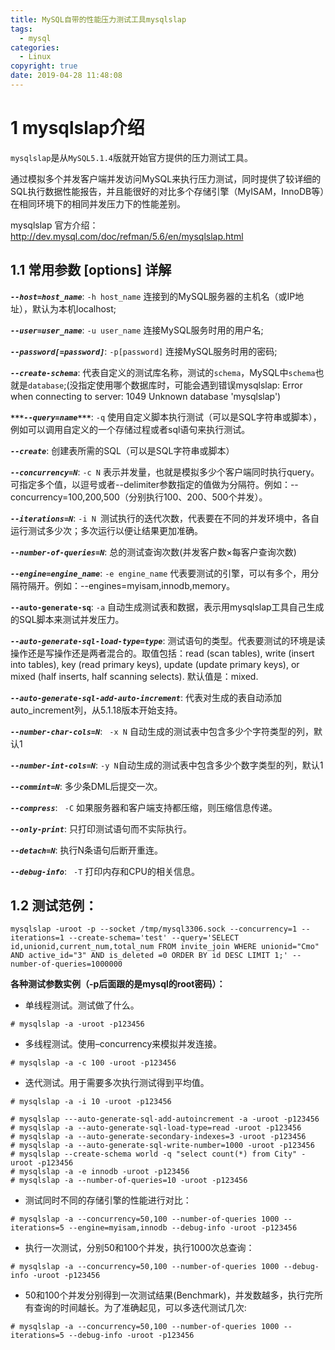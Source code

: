 ```yaml
---
title: MySQL自带的性能压力测试工具mysqlslap
tags:
  - mysql
categories:
  - Linux
copyright: true
date: 2019-04-28 11:48:08
---
```

 # 1 mysqlslap介绍
 <!--more-->
 `mysqlslap`是从`MySQL5.1.4`版就开始官方提供的压力测试工具。

通过模拟多个并发客户端并发访问MySQL来执行压力测试，同时提供了较详细的SQL执行数据性能报告，并且能很好的对比多个存储引擎（MyISAM，InnoDB等）在相同环境下的相同并发压力下的性能差别。

mysqlslap 官方介绍：http://dev.mysql.com/doc/refman/5.6/en/mysqlslap.html

## 1.1 常用参数 [options] 详解

***`--host=host_name`***:    `-h host_name` 连接到的MySQL服务器的主机名（或IP地址），默认为本机localhost;

***`--user=user_name`***:    `-u user_name` 连接MySQL服务时用的用户名;

***`--password[=password]`***:  `-p[password]` 连接MySQL服务时用的密码;

***`--create-schema`***:    代表自定义的测试库名称，测试的`schema`，MySQL中`schema`也就是`database`;(没指定使用哪个数据库时，可能会遇到错误mysqlslap: Error when connecting to server: 1049 Unknown database 'mysqlslap')

***`***--query=name***`***:  `-q` 使用自定义脚本执行测试（可以是SQL字符串或脚本），例如可以调用自定义的一个存储过程或者sql语句来执行测试。

***`--create`***:    创建表所需的SQL（可以是SQL字符串或脚本）

***`--concurrency=N`***:  `-c N` 表示并发量，也就是模拟多少个客户端同时执行query。可指定多个值，以逗号或者--delimiter参数指定的值做为分隔符。例如：--concurrency=100,200,500（分别执行100、200、500个并发）。

***`--iterations=N`***:   `-i N `测试执行的迭代次数，代表要在不同的并发环境中，各自运行测试多少次；多次运行以便让结果更加准确。

***`--number-of-queries=N`***:   总的测试查询次数(并发客户数×每客户查询次数)

***`--engine=engine_name`***:  `-e engine_name` 代表要测试的引擎，可以有多个，用分隔符隔开。例如：--engines=myisam,innodb,memory。

**`--auto-generate-sq`**:  `-a` 自动生成测试表和数据，表示用mysqlslap工具自己生成的SQL脚本来测试并发压力。

***`--auto-generate-sql-load-type=type`***:   测试语句的类型。代表要测试的环境是读操作还是写操作还是两者混合的。取值包括：read (scan tables), write (insert into tables), key (read primary keys), update (update primary keys), or mixed (half inserts, half scanning selects). 默认值是：mixed.

***`--auto-generate-sql-add-auto-increment`***:   代表对生成的表自动添加auto_increment列，从5.1.18版本开始支持。

***`--number-char-cols=N`***:  ` -x N` 自动生成的测试表中包含多少个字符类型的列，默认1

***`--number-int-cols=N`***:  ` -y N `自动生成的测试表中包含多少个数字类型的列，默认1

***`--commint=N`***:   多少条DML后提交一次。

***`--compress`***:  ` -C` 如果服务器和客户端支持都压缩，则压缩信息传递。

***`--only-print`***:   只打印测试语句而不实际执行。

***`--detach=N`***:   执行N条语句后断开重连。

***`--debug-info`***:  ` -T` 打印内存和CPU的相关信息。

## 1.2 测试范例：

``` dos
mysqlslap -uroot -p --socket /tmp/mysql3306.sock --concurrency=1 --iterations=1 --create-schema='test' --query='SELECT id,unionid,current_num,total_num FROM invite_join WHERE unionid="Cmo" AND active_id="3" AND is_deleted =0 ORDER BY id DESC LIMIT 1;' --number-of-queries=1000000
```

**各种测试参数实例（-p后面跟的是mysql的root密码）：**

 - 单线程测试。测试做了什么。

``` dos
# mysqlslap -a -uroot -p123456
```

- 多线程测试。使用–concurrency来模拟并发连接。

``` dos
# mysqlslap -a -c 100 -uroot -p123456
```

- 迭代测试。用于需要多次执行测试得到平均值。

``` dos
# mysqlslap -a -i 10 -uroot -p123456
```


``` dos
# mysqlslap ---auto-generate-sql-add-autoincrement -a -uroot -p123456
# mysqlslap -a --auto-generate-sql-load-type=read -uroot -p123456
# mysqlslap -a --auto-generate-secondary-indexes=3 -uroot -p123456
# mysqlslap -a --auto-generate-sql-write-number=1000 -uroot -p123456
# mysqlslap --create-schema world -q "select count(*) from City" -uroot -p123456
# mysqlslap -a -e innodb -uroot -p123456
# mysqlslap -a --number-of-queries=10 -uroot -p123456
```

- 测试同时不同的存储引擎的性能进行对比：

``` dos
# mysqlslap -a --concurrency=50,100 --number-of-queries 1000 --iterations=5 --engine=myisam,innodb --debug-info -uroot -p123456
```

- 执行一次测试，分别50和100个并发，执行1000次总查询：

``` dos
# mysqlslap -a --concurrency=50,100 --number-of-queries 1000 --debug-info -uroot -p123456
```

- 50和100个并发分别得到一次测试结果(Benchmark)，并发数越多，执行完所有查询的时间越长。为了准确起见，可以多迭代测试几次:

``` dos
# mysqlslap -a --concurrency=50,100 --number-of-queries 1000 --iterations=5 --debug-info -uroot -p123456
```